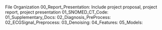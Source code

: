 File Organization
00_Report_Presentation: Include project proposal, project report, project presentation
01_SNOMED_CT_Code:
01_Supplementary_Docs:
02_Diagnosis_PreProcess:
02_ECGSignal_Preprocess:
03_Denoising:
04_Features:
05_Models:

